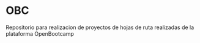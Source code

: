 # OBC
Repositorio para realizacion de proyectos de hojas de ruta realizadas de la plataforma OpenBootcamp
